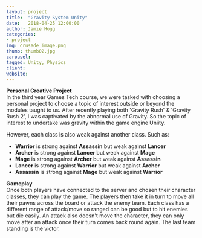```yaml
---
layout: project
title:  "Gravity System Unity"
date:   2018-04-25 12:00:00
author: Jamie Hogg
categories:
- project
img: crusade_image.png
thumb: thumb02.jpg
carousel:
tagged: Unity, Physics
client: 
website: 
---
```

<B>Personal Creative Project</B><BR>
In the third year Games Tech course, we were tasked with choosing a personal project to choose a topic of interest outside or beyond the modules taught to us. After recently playing both 'Gravity Rush' & 'Gravity Rush 2', I was captivated by the abnormal use of Gravity. So the topic of interest to undertake was gravity within the game engine Uniity.
  



However, each class is also weak against another class. Such as:
- <B>Warrior</B> is strong against <B>Assassin</B> but weak against <B>Lancer</B>
- <B>Archer</B> is strong against <B>Lancer</B> but weak against <B>Mage</B>
- <B>Mage</B> is strong against <B>Archer</B> but weak against <B>Assassin</B>
- <B>Lancer</B> is strong against <B>Warrior</B> but weak against <B>Archer</B>
- <B>Assassin</B> is strong against <B>Mage</B> but weak against <B>Warrior</B>

<B>Gameplay</B><BR>
Once both players have connected to the server and chosen their character classes, they can play the game.
The players then take it in turn to move all their pawns across the board or attack the enemy team. Each class has a different range of attack/move so ranged can be good but to hit enemies but die easily. An attack also doesn't move the character, they can only move after an attack once their turn comes back round again. The last team standing is the victor.

